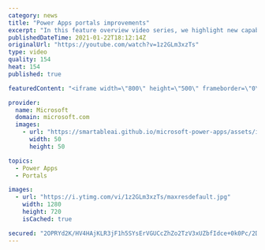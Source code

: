 ```yaml
---
category: news
title: "Power Apps portals improvements"
excerpt: "In this feature overview video series, we highlight new capabilities included in the latest update to Microsoft Power Apps.  Power Apps portals improvements bring new capabilities for makers and developers by providing a new identity management configuration experience with enhanced functionality to"
publishedDateTime: 2021-01-22T18:12:14Z
originalUrl: "https://youtube.com/watch?v=1z2GLm3xzTs"
type: video
quality: 154
heat: 154
published: true

featuredContent: "<iframe width=\"800\" height=\"500\" frameborder=\"0\" src=\"https://www.youtube.com/embed/1z2GLm3xzTs\" allow=\"accelerometer; autoplay; encrypted-media; gyroscope; picture-in-picture\" allowfullscreen></iframe>"

provider:
  name: Microsoft
  domain: microsoft.com
  images:
    - url: "https://smartableai.github.io/microsoft-power-apps/assets/images/organizations/microsoft.com-50x50.jpg"
      width: 50
      height: 50

topics:
  - Power Apps
  - Portals

images:
  - url: "https://i.ytimg.com/vi/1z2GLm3xzTs/maxresdefault.jpg"
    width: 1280
    height: 720
    isCached: true

secured: "2OPRYd2K/HV4HAjKLR3jF1h5SYsErVGUCcZhZo2TzV3xUZbfIdce+0k0Pc/2D+5DlPsOC7S2DSSbNMJj4O4TSNe/0XBndTDMPHfJ7aLPuOhRNmkhY3XZxwOQqXxqaqUJrEZFKWBVKTE2noAILqpgwqKMO1u1r1d5S4bRRDh1ChoRCSAan2ikZbkpJatFgjxqa++DO87m90lrIQtjxV1bUIuIUR+l7iivPoA/0CZBPZDRExae89Z0olNoVyyNZpl4v2+teXgSq7A7egPckCK4gmW558E0xO0D+QHmPHZSFGnj550p/v171j3KAVv+/E0BgZoTvtDz+a1tmrpa7bFq1Lea6V7JrEUFp5O4huTkCzscRqDzKhw72iYzZp6STwKy4kqSu3GK1k/d+0qLZSbo9Jz/5Nc9p7oOOWd3JBpLDY3hR8dK85v4rBqvcMASeodb;omxedaGQmU6J0T5z4+ni8Q=="
---
```


